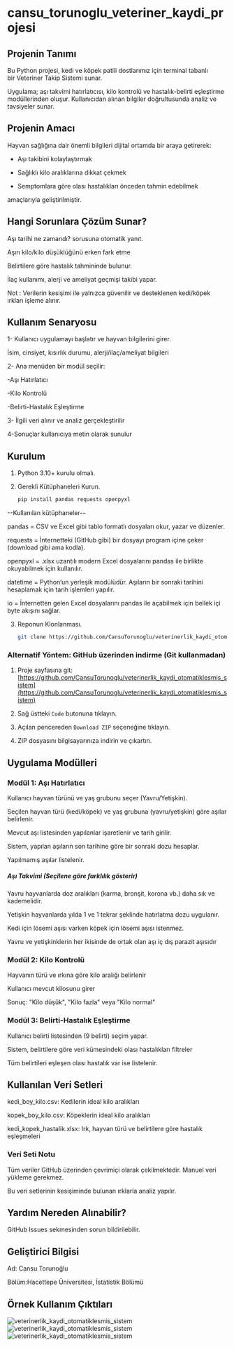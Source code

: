 #  cansu_torunoglu_veteriner_kaydi_projesi

##  Projenin Tanımı 

Bu Python projesi, kedi ve köpek patili dostlarımız için terminal tabanlı bir Veteriner Takip Sistemi sunar. 

Uygulama; aşı takvimi hatırlatıcısı, kilo kontrolü ve hastalık-belirti eşleştirme modüllerinden oluşur. Kullanıcıdan alınan bilgiler doğrultusunda analiz ve tavsiyeler sunar.

## Projenin Amacı

Hayvan sağlığına dair önemli bilgileri dijital ortamda bir araya getirerek:

- Aşı takibini kolaylaştırmak

- Sağlıklı kilo aralıklarına dikkat çekmek
  
- Semptomlara göre olası hastalıkları önceden tahmin edebilmek
  
amaçlarıyla geliştirilmiştir.

## Hangi Sorunlara Çözüm Sunar?

Aşı tarihi ne zamandı? sorusuna otomatik yanıt.

Aşırı kilo/kilo düşüklüğünü erken fark etme

Belirtilere göre hastalık tahmininde bulunur.

İlaç kullanımı, alerji ve ameliyat geçmişi takibi yapar.

Not : Verilerin kesişimi ile yalnızca güvenilir ve desteklenen kedi/köpek ırkları işleme alınır.

##  Kullanım Senaryosu

1- Kullanıcı uygulamayı başlatır ve hayvan bilgilerini girer.

 İsim, cinsiyet, kısırlık durumu, alerji/ilaç/ameliyat bilgileri
 
2- Ana menüden bir modül seçilir:

   -Aşı Hatırlatıcı
   
   -Kilo Kontrolü
   
   -Belirti-Hastalık Eşleştirme
   
3- İlgili veri alınır ve analiz gerçekleştirilir

4-Sonuçlar kullanıcıya metin olarak sunulur



## Kurulum

1. Python 3.10+ kurulu olmalı.
   
2. Gerekli Kütüphaneleri Kurun.
   ```bash
   pip install pandas requests openpyxl
   
  --Kullanılan kütüphaneler-- 
   
  pandas = CSV ve Excel gibi tablo formatlı dosyaları okur, yazar ve düzenler.
  
  requests = İnternetteki (GitHub gibi) bir dosyayı program içine çeker (download gibi ama kodla).
  
  openpyxl = .xlsx uzantılı modern Excel dosyalarını pandas ile birlikte okuyabilmek için kullanılır.

  datetime = Python’un yerleşik modülüdür. Aşıların bir sonraki tarihini hesaplamak için tarih işlemleri yapılır.
  
  io = İnternetten gelen Excel dosyalarını pandas ile açabilmek için bellek içi byte akışını sağlar.
  
3. Reponun Klonlanması.
   
    ```bash
   git clone https://github.com/CansuTorunoglu/veterinerlik_kaydi_otomatiklesmis_sistem.git
    
  ###  Alternatif Yöntem: GitHub üzerinden indirme (Git kullanmadan)

1. Proje sayfasına git:  
   [https://github.com/CansuTorunoglu/veterinerlik_kaydi_otomatiklesmis_sistem](https://github.com/CansuTorunoglu/veterinerlik_kaydi_otomatiklesmis_sistem)

2. Sağ üstteki `Code` butonuna tıklayın.

3. Açılan pencereden `Download ZIP` seçeneğine tıklayın.

4. ZIP dosyasını bilgisayarınıza indirin ve çıkartın.

    



## Uygulama Modülleri

 ### Modül 1: Aşı Hatırlatıcı
 
Kullanıcı hayvan türünü ve yaş grubunu seçer (Yavru/Yetişkin).

Seçilen hayvan türü (kedi/köpek) ve yaş grubuna (yavru/yetişkin) göre aşılar belirlenir.

Mevcut aşı listesinden yapılanlar işaretlenir ve tarih girilir.

Sistem, yapılan aşıların son tarihine göre bir sonraki dozu hesaplar.

Yapılmamış aşılar listelenir.

 #####  Aşı Takvimi (Seçilene göre farklılık gösterir)

Yavru hayvanlarda doz aralıkları (karma, bronşit, korona vb.) daha sık ve kademelidir.

Yetişkin hayvanlarda yılda 1 ve 1 tekrar şeklinde hatırlatma dozu uygulanır.

Kedi için lösemi aşısı varken köpek için lösemi aşısı istenmez.

Yavru ve yetişkinklerin her ikisinde de ortak olan aşı iç dış parazit aşısıdır

###  Modül 2: Kilo Kontrolü

Hayvanın türü ve ırkına göre kilo aralığı belirlenir

Kullanıcı mevcut kilosunu girer

Sonuç: "Kilo düşük", "Kilo fazla" veya "Kilo normal"


###  Modül 3: Belirti-Hastalık Eşleştirme

Kullanıcı belirti listesinden (9 belirti) seçim yapar.

Sistem, belirtilere göre veri kümesindeki olası hastalıkları filtreler

Tüm belirtileri eşleşen olası hastalık var ise listelenir.


 ## Kullanılan Veri Setleri

kedi_boy_kilo.csv: Kedilerin ideal kilo aralıkları

kopek_boy_kilo.csv: Köpeklerin ideal kilo aralıkları

kedi_kopek_hastalik.xlsx: Irk, hayvan türü ve belirtilere göre hastalık eşleşmeleri


 ### Veri Seti Notu
 
Tüm veriler GitHub üzerinden çevrimiçi olarak çekilmektedir. Manuel veri yükleme gerekmez.

Bu veri setlerinin kesişiminde bulunan ırklarla analiz yapılır.



## Yardım Nereden Alınabilir?

GitHub Issues sekmesinden sorun bildirilebilir.

## Geliştirici Bilgisi
Ad: Cansu Torunoğlu

Bölüm:Hacettepe Üniversitesi, İstatistik Bölümü



## Örnek Kullanım Çıktıları
![veterinerlik_kaydi_otomatiklesmis_sistem](ornek_cikti.PNG)
![veterinerlik_kaydi_otomatiklesmis_sistem](ornek_cikti2.PNG)
![veterinerlik_kaydi_otomatiklesmis_sistem](ornek_cikti_3.PNG)


